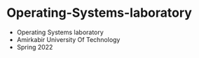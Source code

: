 # Operating-Systems-laboratory
- Operating Systems laboratory 
- Amirkabir University Of Technology
- Spring 2022
